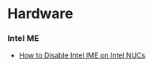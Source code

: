 # Hardware

### Intel ME

- [How to Disable Intel IME on Intel NUCs](https://github.com/oood/How-to-Disable-Intel-ME-on-Intel-NUCs)

